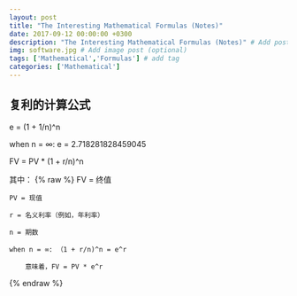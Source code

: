```yaml
---
layout: post
title: "The Interesting Mathematical Formulas (Notes)"
date: 2017-09-12 00:00:00 +0300
description: "The Interesting Mathematical Formulas (Notes)" # Add post description (optional)
img: software.jpg # Add image post (optional)
tags: ['Mathematical','Formulas'] # add tag
categories: ['Mathematical']
---
```


## 复利的计算公式

e = (1 + 1/n)^n

when n = ∞: e = 2.718281828459045

FV = PV * (1 + r/n)^n

其中：
{% raw %}
	FV = 终值

	PV = 现值

	r = 名义利率（例如，年利率）

	n = 期数

	when n = ∞: （1 + r/n)^n = e^r

		意味着，FV = PV * e^r
{% endraw %}